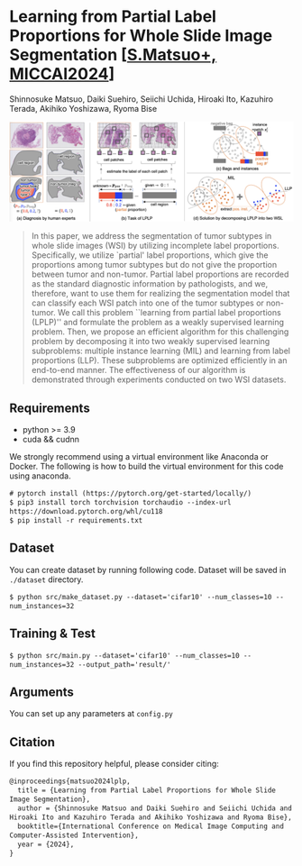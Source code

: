# Learning from Partial Label Proportions for Whole Slide Image Segmentation [[S.Matsuo+, MICCAI2024](https://arxiv.org/abs/2405.09041)]

Shinnosuke Matsuo, Daiki Suehiro, Seiichi Uchida, Hiroaki Ito, Kazuhiro Terada, Akihiko Yoshizawa, Ryoma Bise

![Illustration](./image/overview.png)

>In this paper, we address the segmentation of tumor subtypes in whole slide images (WSI) by utilizing incomplete label proportions. Specifically, we utilize `partial' label proportions, which give the proportions among tumor subtypes but do not give the proportion between tumor and non-tumor. Partial label proportions are recorded as the standard diagnostic information by pathologists, and we, therefore, want to use them for realizing the segmentation model that can classify each WSI patch into one of the tumor subtypes or non-tumor. We call this problem ``learning from partial label proportions (LPLP)'' and formulate the problem as a weakly supervised learning problem. Then, we propose an efficient algorithm for this challenging problem by decomposing it into two weakly supervised learning subproblems: multiple instance learning (MIL) and learning from label proportions (LLP). These subproblems are optimized efficiently in an end-to-end manner. The effectiveness of our algorithm is demonstrated through experiments conducted on two WSI datasets.

## Requirements
* python >= 3.9
* cuda && cudnn

We strongly recommend using a virtual environment like Anaconda or Docker. The following is how to build the virtual environment for this code using anaconda.
```
# pytorch install (https://pytorch.org/get-started/locally/)
$ pip3 install torch torchvision torchaudio --index-url https://download.pytorch.org/whl/cu118
$ pip install -r requirements.txt
```

## Dataset
You can create dataset by running following code. Dataset will be saved in `./dataset` directory.
```
$ python src/make_dataset.py --dataset='cifar10' --num_classes=10 --num_instances=32
```

## Training & Test
```
$ python src/main.py --dataset='cifar10' --num_classes=10 --num_instances=32 --output_path='result/'
```

## Arguments
You can set up any parameters at `config.py`

## Citation
If you find this repository helpful, please consider citing:
```
@inproceedings{matsuo2024lplp,
  title = {Learning from Partial Label Proportions for Whole Slide Image Segmentation},
  author = {Shinnosuke Matsuo and Daiki Suehiro and Seiichi Uchida and Hiroaki Ito and Kazuhiro Terada and Akihiko Yoshizawa and Ryoma Bise},
  booktitle={International Conference on Medical Image Computing and Computer-Assisted Intervention},
  year = {2024},
}
```